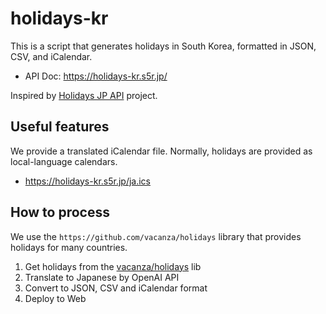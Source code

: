# holidays-kr

This is a script that generates holidays in South Korea, formatted in JSON, CSV, and iCalendar.

- API Doc: https://holidays-kr.s5r.jp/

Inspired by [Holidays JP API](https://holidays-jp.github.io/) project.

## Useful features

We provide a translated iCalendar file. Normally, holidays are provided as local-language calendars.

- https://holidays-kr.s5r.jp/ja.ics

## How to process

We use the `https://github.com/vacanza/holidays` library that provides holidays for many countries.

1. Get holidays from the [vacanza/holidays](https://github.com/vacanza/holidays) lib
2. Translate to Japanese by OpenAI API
3. Convert to JSON, CSV and iCalendar format
4. Deploy to Web
